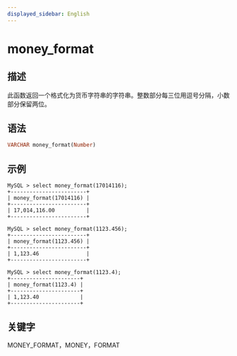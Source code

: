 ```yaml
---
displayed_sidebar: English
---
```


# money_format

## 描述

此函数返回一个格式化为货币字符串的字符串。整数部分每三位用逗号分隔，小数部分保留两位。

## 语法

```Haskell
VARCHAR money_format(Number)
```

## 示例

```Plain
MySQL > select money_format(17014116);
+------------------------+
| money_format(17014116) |
+------------------------+
| 17,014,116.00          |
+------------------------+

MySQL > select money_format(1123.456);
+------------------------+
| money_format(1123.456) |
+------------------------+
| 1,123.46               |
+------------------------+

MySQL > select money_format(1123.4);
+----------------------+
| money_format(1123.4) |
+----------------------+
| 1,123.40             |
+----------------------+
```

## 关键字

MONEY_FORMAT，MONEY，FORMAT
